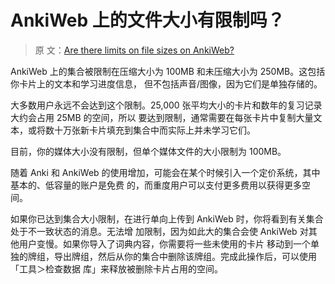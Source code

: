 # AnkiWeb 上的文件大小有限制吗？

> 原
> 文：[Are there limits on file sizes on AnkiWeb?](https://faqs.ankiweb.net/are-there-limits-on-file-sizes-on-ankiweb.html)

AnkiWeb 上的集合被限制在压缩大小为 100MB 和未压缩大小为 250MB。这包括你卡片上的文本和学习进度信息，
但不包括声音/图像，因为它们是单独存储的。

大多数用户永远不会达到这个限制。25,000 张平均大小的卡片和数年的复习记录大约会占用 25MB 的空间，所以
要达到限制，通常需要在每张卡片中复制大量文本，或将数十万张新卡片填充到集合中而实际上并未学习它们。

目前，你的媒体大小没有限制，但单个媒体文件的大小限制为 100MB。

随着 Anki 和 AnkiWeb 的使用增加，可能会在某个时候引入一个定价系统，其中基本的、低容量的账户是免费
的，而重度用户可以支付更多费用以获得更多空间。

如果你已达到集合大小限制，在进行单向上传到 AnkiWeb 时，你将看到有关集合处于不一致状态的消息。无法增
加限制，因为如此大的集合会使 AnkiWeb 对其他用户变慢。如果你导入了词典内容，你需要将一些未使用的卡片
移动到一个单独的牌组，导出牌组，然后从你的集合中删除该牌组。完成此操作后，可以使用「工具＞检查数据
库」来释放被删除卡片占用的空间。
